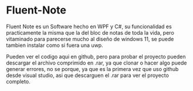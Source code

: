 # Fluent-Note
Fluent Note es un Software hecho en WPF y C#, su funcionalidad es practicamente la misma que la del bloc de notas de toda la vida, pero vitaminado para parecerse mucho
al diseño de windows 11, se puede tambien instalar como si fuera una uwp.

Pueden ver el codigo aqui en github, pero para probar el proyecto pueden descargar el archivo comprimido en .rar, ya que clonar o hacer algo puede generar errores,
no se porque, ya que es la primera vez que uso github desde visual studio, asi que descarguen el .rar para ver el proyecto completo.
